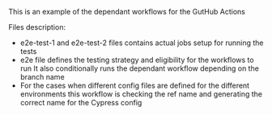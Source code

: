 This is an example of the dependant workflows for the GutHub Actions

Files description:
 - e2e-test-1 and e2e-test-2 files contains actual jobs setup for running the tests
 - e2e file defines the testing strategy and eligibility for the workflows to run
   It also conditionally runs the dependant workflow depending on the branch name
 - For the cases when different config files are defined for the different environments 
   this workflow is checking the ref name and generating the correct name for the Cypress config